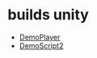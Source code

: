 # builds unity

* [DemoPlayer](./BuildPlayer/index.html)
* [DemoScript2](./BuildScript2/index.html)
